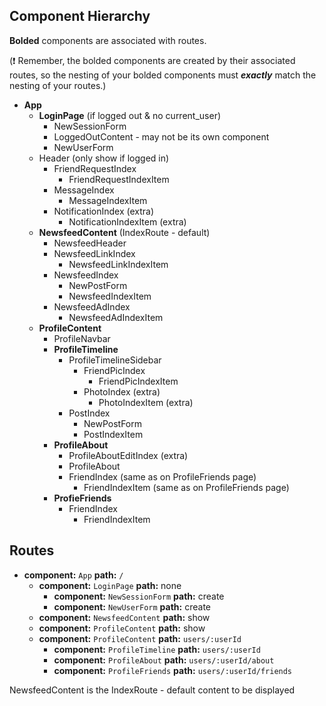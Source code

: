 ## Component Hierarchy

**Bolded** components are associated with routes.

(:exclamation: Remember, the bolded components are created by their
associated routes, so the nesting of your bolded components must
_**exactly**_ match the nesting of your routes.)

* **App**
  * **LoginPage** (if logged out & no current_user)
    * NewSessionForm
    * LoggedOutContent - may not be its own component
    * NewUserForm
  * Header (only show if logged in)
    * FriendRequestIndex
      * FriendRequestIndexItem
    * MessageIndex
      * MessageIndexItem
    * NotificationIndex (extra)
      * NotificationIndexItem (extra)
  * **NewsfeedContent** (IndexRoute - default)
    * NewsfeedHeader
    * NewsfeedLinkIndex
      * NewsfeedLinkIndexItem
    * NewsfeedIndex
      * NewPostForm
      * NewsfeedIndexItem
    * NewsfeedAdIndex
      * NewsfeedAdIndexItem
  * **ProfileContent**
    * ProfileNavbar
    * **ProfileTimeline**
      * ProfileTimelineSidebar
        * FriendPicIndex
          * FriendPicIndexItem
        * PhotoIndex (extra)
          * PhotoIndexItem (extra)
      * PostIndex
        * NewPostForm
        * PostIndexItem
    * **ProfileAbout**
      * ProfileAboutEditIndex (extra)
      * ProfileAbout
      * FriendIndex (same as on ProfileFriends page)
        * FriendIndexItem (same as on ProfileFriends page)
    * **ProfieFriends**
      * FriendIndex
        * FriendIndexItem



## Routes

* **component:** `App` **path:** `/`
  * **component:** `LoginPage` **path:** none
    * **component:** `NewSessionForm` **path:** create
    * **component:** `NewUserForm` **path:** create
  * **component:** `NewsfeedContent` **path:** show
  * **component:** `ProfileContent` **path:** show
  * **component:** `ProfileContent` **path:** `users/:userId`
    * **component:** `ProfileTimeline` **path:** `users/:userId`
    * **component:** `ProfileAbout` **path:** `users/:userId/about`
    * **component:** `ProfileFriends` **path:** `users/:userId/friends`

NewsfeedContent is the IndexRoute - default content to be displayed
